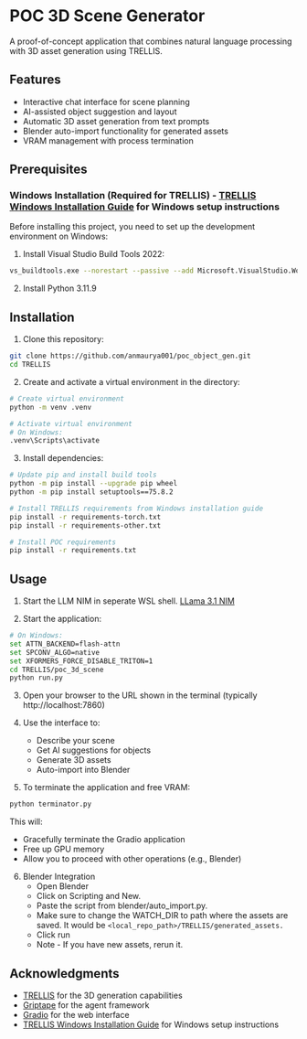 # POC 3D Scene Generator

A proof-of-concept application that combines natural language processing with 3D asset generation using TRELLIS.

## Features

- Interactive chat interface for scene planning
- AI-assisted object suggestion and layout
- Automatic 3D asset generation from text prompts
- Blender auto-import functionality for generated assets
- VRAM management with process termination

## Prerequisites

### Windows Installation (Required for TRELLIS) - [TRELLIS Windows Installation Guide](https://github.com/ericcraft-mh/TRELLIS-install-windows) for Windows setup instructions

Before installing this project, you need to set up the development environment on Windows:

1. Install Visual Studio Build Tools 2022:
```bash
vs_buildtools.exe --norestart --passive --add Microsoft.VisualStudio.Workload.VCTools --includeRecommended
```

2. Install Python 3.11.9

## Installation

1. Clone this repository:
```bash
git clone https://github.com/anmaurya001/poc_object_gen.git
cd TRELLIS
```

2. Create and activate a virtual environment in the  directory:
```bash
# Create virtual environment
python -m venv .venv

# Activate virtual environment
# On Windows:
.venv\Scripts\activate
```

3. Install dependencies:
```bash
# Update pip and install build tools
python -m pip install --upgrade pip wheel
python -m pip install setuptools==75.8.2

# Install TRELLIS requirements from Windows installation guide
pip install -r requirements-torch.txt
pip install -r requirements-other.txt

# Install POC requirements
pip install -r requirements.txt
```

## Usage
1. Start the LLM NIM in seperate WSL shell.
[LLama 3.1 NIM](https://build.nvidia.com/meta/llama-3_1-8b-instruct/deploy?environment=wsl2.md)


2. Start the application:
```bash
# On Windows:
set ATTN_BACKEND=flash-attn
set SPCONV_ALGO=native
set XFORMERS_FORCE_DISABLE_TRITON=1
cd TRELLIS/poc_3d_scene
python run.py
```

3. Open your browser to the URL shown in the terminal (typically http://localhost:7860)

4. Use the interface to:
   - Describe your scene
   - Get AI suggestions for objects
   - Generate 3D assets
   - Auto-import into Blender

5. To terminate the application and free VRAM:
```bash
python terminator.py
```
This will:
- Gracefully terminate the Gradio application
- Free up GPU memory
- Allow you to proceed with other operations (e.g., Blender)
  
6. Blender Integration
    - Open Blender
    - Click on Scripting and New.
    - Paste the script from blender/auto_import.py.
    - Make sure to change the WATCH_DIR to path where the assets are saved. It would be ```<local_repo_path>/TRELLIS/generated_assets.```
    - Click run
    - Note - If you have new assets, rerun it.

## Acknowledgments

- [TRELLIS](https://github.com/microsoft/TRELLIS) for the 3D generation capabilities
- [Griptape](https://github.com/griptape-ai/griptape) for the agent framework
- [Gradio](https://github.com/gradio-app/gradio) for the web interface
- [TRELLIS Windows Installation Guide](https://github.com/ericcraft-mh/TRELLIS-install-windows) for Windows setup instructions
